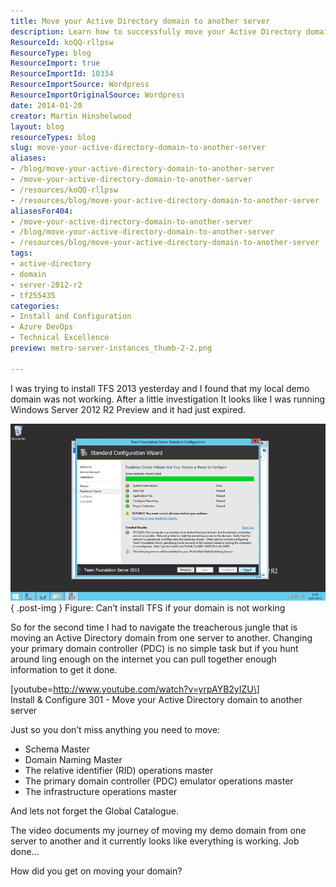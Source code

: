 ```yaml
---
title: Move your Active Directory domain to another server
description: Learn how to successfully move your Active Directory domain to a new server with expert tips and a detailed video guide. Simplify your migration process!
ResourceId: koQQ-rllpsw
ResourceType: blog
ResourceImport: true
ResourceImportId: 10334
ResourceImportSource: Wordpress
ResourceImportOriginalSource: Wordpress
date: 2014-01-20
creator: Martin Hinshelwood
layout: blog
resourceTypes: blog
slug: move-your-active-directory-domain-to-another-server
aliases:
- /blog/move-your-active-directory-domain-to-another-server
- /move-your-active-directory-domain-to-another-server
- /resources/koQQ-rllpsw
- /resources/blog/move-your-active-directory-domain-to-another-server
aliasesFor404:
- /move-your-active-directory-domain-to-another-server
- /blog/move-your-active-directory-domain-to-another-server
- /resources/blog/move-your-active-directory-domain-to-another-server
tags:
- active-directory
- domain
- server-2012-r2
- tf255435
categories:
- Install and Configuration
- Azure DevOps
- Technical Excellence
preview: metro-server-instances_thumb-2-2.png

---
```

I was trying to install TFS 2013 yesterday and I found that my local demo domain was not working. After a little investigation It looks like I was running Windows Server 2012 R2 Preview and it had just expired.

![image](images/image-1-1.png "image")  
{ .post-img }
Figure: Can’t install TFS if your domain is not working

So for the second time I had to navigate the treacherous jungle that is moving an Active Directory domain from one server to another. Changing your primary domain controller (PDC) is no simple task but if you hunt around ling enough on the internet you can pull together enough information to get it done.

\[youtube=http://www.youtube.com/watch?v=yrpAYB2yIZU\]  
Install & Configure 301 - Move your Active Directory domain to another server

Just so you don’t miss anything you need to move:

- Schema Master
- Domain Naming Master
- The relative identifier (RID) operations master
- The primary domain controller (PDC) emulator operations master
- The infrastructure operations master

And lets not forget the Global Catalogue.

The video documents my journey of moving my demo domain from one server to another and it currently looks like everything is working. Job done…

How did you get on moving your domain?
